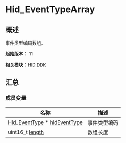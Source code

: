 # Hid_EventTypeArray


## 概述

事件类型编码数组。

**起始版本：** 11

**相关模块：**[HID DDK](_hid_ddk.md)


## 汇总


### 成员变量

| 名称 | 描述 | 
| -------- | -------- |
| [Hid_EventType](_hid_ddk.md#hid_eventtype) \* [hidEventType](_hid_ddk.md#hideventtype) | 事件类型编码 | 
| uint16_t [length](_hid_ddk.md#length-15) | 数组长度 | 
